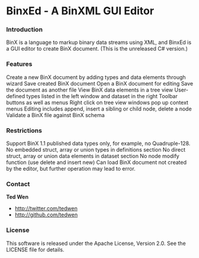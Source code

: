 BinxEd - A BinXML GUI Editor
============================

### Introduction

BinX is a language to markup binary data streams using XML, and BinxEd is a GUI editor to create BinX document. (This is the unreleased C# version.)

### Features

Create a new BinX document by adding types and data elements through wizard
Save created BinX document
Open a BinX document for editing
Save the document as another file
View BinX data elements in a tree view
User-defined types listed in the left window and dataset in the right
Toolbar buttons as well as menus
Right click on tree view windows pop up context menus
Editing includes append, insert a sibling or child node, delete a node
Validate a BinX file against BinX schema

### Restrictions

Support BinX 1.1 published data types only, for example, no Quadruple-128.
No embedded struct, array or union types in definitions section
No direct struct, array or union data elements in dataset section
No node modify function (use delete and insert new)
Can load BinX document not created by the editor, but further operation may lead to error.

### Contact

**Ted Wen**

+ http://twitter.com/tedwen
+ http://github.com/tedwen

### License

This software is released under the Apache License, Version 2.0. See the LICENSE file for details.